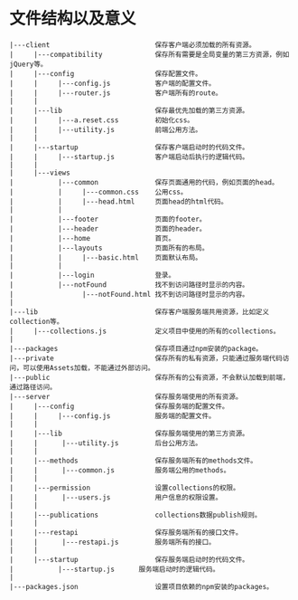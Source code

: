 # 文件结构以及意义

	|---client							保存客户端必须加载的所有资源。
	|     |---compatibility				保存所有需要是全局变量的第三方资源，例如jQuery等。
	|	  |---config					保存配置文件。
	|	  |     |---config.js 			客户端的配置文件。
	|	  |     |---router.js 			客户端所有的route。
	|	  |
	|	  |---lib						保存最优先加载的第三方资源。
	|	  |     |---a.reset.css 		初始化css。
	|	  |     |---utility.js			前端公用方法。
	|	  |
	|	  |---startup					保存客户端启动时的代码文件。
	|	  |     |---startup.js 			客户端启动后执行的逻辑代码。
	|	  |
	|	  |---views
	|	        |---common 				保存页面通用的代码，例如页面的head。
	|	        |     |---common.css 	公用css。
	|	        |     |---head.html 	页面head的html代码。
	|	        |
	|	        |---footer				页面的footer。
	|	        |---header				页面的header。
	|	        |---home				首页。
	|	        |---layouts				页面所有的布局。
	|	        |     |---basic.html  	页面默认布局。
	|	        |
	|	        |---login 				登录。
	|	        |---notFound			找不到访问路径时显示的内容。
	|	              |---notFound.html 找不到访问路径时显示的内容。
	|
	|---lib								保存客户端服务端共用资源，比如定义collection等。
	|     |---collections.js 			定义项目中使用的所有的collections。
	|
	|---packages 						保存项目通过npm安装的package。
	|---private							保存所有的私有资源，只能通过服务端代码访问，可以使用Assets加载，不能通过外部访问。
	|---public 							保存所有的公有资源，不会默认加载到前端，通过路径访问。
	|---server 							保存服务端使用的所有资源。
	|	  |---config 					保存服务端的配置文件。
	|	  |     |---config.js 			服务端的配置文件。
	|	  |
	|	  |---lib 						保存服务端使用的第三方资源。
	|	  |      |---utility.js 		后台公用方法。
	|	  |
	|	  |---methods					保存服务端所有的methods文件。
	|	  |      |---common.js			服务端公用的methods。
	|	  |
	|	  |---permission				设置collections的权限。
	|	  |      |---users.js			用户信息的权限设置。
	|	  |
	|	  |---publications				collections数据publish规则。
	|	  |
	|	  |---restapi					保存服务端所有的接口文件。
	|	  |      |---restapi.js			服务端所有的接口。
	|	  |
	|	  |---startup 					保存服务端启动时的代码文件。
	|	        |---startup.js 		服务端启动时的逻辑代码。
	|
	|---packages.json					设置项目依赖的npm安装的packages。
